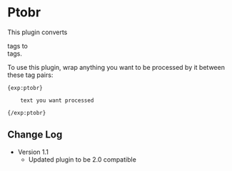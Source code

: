 # Ptobr

This plugin converts <p> tags to <br /> tags.

To use this plugin, wrap anything you want to be processed by it between these tag pairs:

    {exp:ptobr}

        text you want processed

    {/exp:ptobr}


## Change Log

- Version 1.1
	- Updated plugin to be 2.0 compatible

